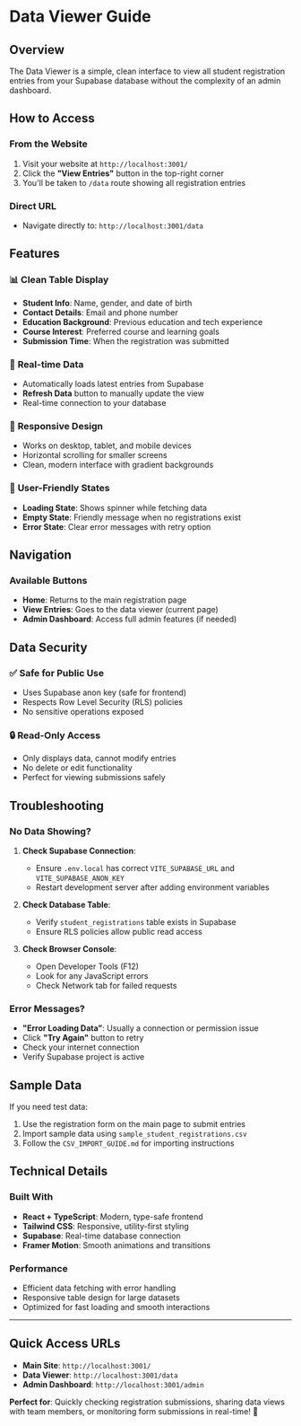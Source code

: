 # Data Viewer Guide

## Overview
The Data Viewer is a simple, clean interface to view all student registration entries from your Supabase database without the complexity of an admin dashboard.

## How to Access

### From the Website
1. Visit your website at `http://localhost:3001/`
2. Click the **"View Entries"** button in the top-right corner
3. You'll be taken to `/data` route showing all registration entries

### Direct URL
- Navigate directly to: `http://localhost:3001/data`

## Features

### 📊 **Clean Table Display**
- **Student Info**: Name, gender, and date of birth
- **Contact Details**: Email and phone number
- **Education Background**: Previous education and tech experience
- **Course Interest**: Preferred course and learning goals
- **Submission Time**: When the registration was submitted

### 🔄 **Real-time Data**
- Automatically loads latest entries from Supabase
- **Refresh Data** button to manually update the view
- Real-time connection to your database

### 📱 **Responsive Design**
- Works on desktop, tablet, and mobile devices
- Horizontal scrolling for smaller screens
- Clean, modern interface with gradient backgrounds

### 🎯 **User-Friendly States**
- **Loading State**: Shows spinner while fetching data
- **Empty State**: Friendly message when no registrations exist
- **Error State**: Clear error messages with retry option

## Navigation

### Available Buttons
- **Home**: Returns to the main registration page
- **View Entries**: Goes to the data viewer (current page)
- **Admin Dashboard**: Access full admin features (if needed)

## Data Security

### ✅ **Safe for Public Use**
- Uses Supabase anon key (safe for frontend)
- Respects Row Level Security (RLS) policies
- No sensitive operations exposed

### 🔒 **Read-Only Access**
- Only displays data, cannot modify entries
- No delete or edit functionality
- Perfect for viewing submissions safely

## Troubleshooting

### No Data Showing?
1. **Check Supabase Connection**:
   - Ensure `.env.local` has correct `VITE_SUPABASE_URL` and `VITE_SUPABASE_ANON_KEY`
   - Restart development server after adding environment variables

2. **Check Database Table**:
   - Verify `student_registrations` table exists in Supabase
   - Ensure RLS policies allow public read access

3. **Check Browser Console**:
   - Open Developer Tools (F12)
   - Look for any JavaScript errors
   - Check Network tab for failed requests

### Error Messages?
- **"Error Loading Data"**: Usually a connection or permission issue
- Click **"Try Again"** button to retry
- Check your internet connection
- Verify Supabase project is active

## Sample Data

If you need test data:
1. Use the registration form on the main page to submit entries
2. Import sample data using `sample_student_registrations.csv`
3. Follow the `CSV_IMPORT_GUIDE.md` for importing instructions

## Technical Details

### Built With
- **React + TypeScript**: Modern, type-safe frontend
- **Tailwind CSS**: Responsive, utility-first styling
- **Supabase**: Real-time database connection
- **Framer Motion**: Smooth animations and transitions

### Performance
- Efficient data fetching with error handling
- Responsive table design for large datasets
- Optimized for fast loading and smooth interactions

---

## Quick Access URLs

- **Main Site**: `http://localhost:3001/`
- **Data Viewer**: `http://localhost:3001/data`
- **Admin Dashboard**: `http://localhost:3001/admin`

**Perfect for**: Quickly checking registration submissions, sharing data views with team members, or monitoring form submissions in real-time! 🚀